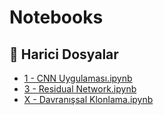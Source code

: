 # Notebooks


<!--Index-->

## 🔗 Harici Dosyalar

- [1 - CNN Uygulaması.ipynb](./1%20-%20CNN%20Uygulamas%C4%B1.ipynb)
- [3 - Residual Network.ipynb](./3%20-%20Residual%20Network.ipynb)
- [X - Davranışsal Klonlama.ipynb](./X%20-%20Davran%C4%B1%C5%9Fsal%20Klonlama.ipynb)


<!--Index-->
